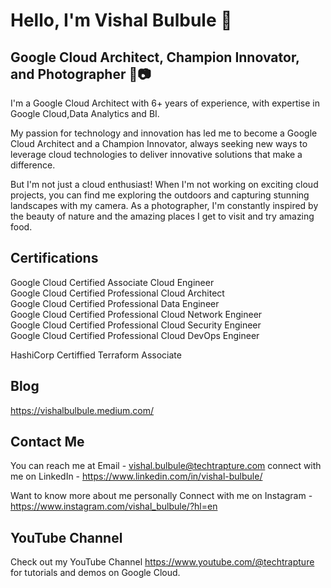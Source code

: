 
<!--
**vishalbulbule/vishalbulbule** is a ✨ _special_ ✨ repository because its `README.md` (this file) appears on your GitHub profile.

Here are some ideas to get you started:

- 🔭 I’m currently working on ...
- 🌱 I’m currently learning ...
- 👯 I’m looking to collaborate on ...
- 🤔 I’m looking for help with ...
- 💬 Ask me about ...
- 📫 How to reach me: ...
- 😄 Pronouns: ...
- ⚡ Fun fact: ...
-->
# Hello, I'm Vishal Bulbule 👋

## Google Cloud Architect, Champion Innovator, and Photographer 🚀📷


I'm a Google Cloud Architect with 6+ years of experience, with expertise in Google Cloud,Data Analytics and BI. 

My passion for technology and innovation has led me to become a Google Cloud Architect and a Champion Innovator, always seeking new ways to leverage cloud technologies to deliver innovative solutions that make a difference.

But I'm not just a cloud enthusiast! When I'm not working on exciting cloud projects, you can find me exploring the outdoors and capturing stunning landscapes with my camera. As a photographer, I'm constantly inspired by the beauty of nature and the amazing places I get to visit and try amazing food.


## Certifications

Google Cloud Certified Associate Cloud Engineer <br>
Google Cloud Certified Professional Cloud Architect <br>
Google Cloud Certified Professional Data Engineer <br>
Google Cloud Certified Professional Cloud Network Engineer <br>
Google Cloud Certified Professional Cloud Security Engineer <br>
Google Cloud Certified Professional Cloud DevOps Engineer <br>

HashiCorp Certiffied Terraform Associate <br>


## Blog

https://vishalbulbule.medium.com/

## Contact Me

You can reach me at 
Email - vishal.bulbule@techtrapture.com
connect with me on LinkedIn - https://www.linkedin.com/in/vishal-bulbule/

Want to know more about me personally
Connect with me on Instagram - https://www.instagram.com/vishal_bulbule/?hl=en


## YouTube Channel

Check out my YouTube Channel https://www.youtube.com/@techtrapture for tutorials and demos on Google Cloud.
